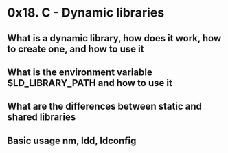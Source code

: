# 0x18. C - Dynamic libraries
## What is a dynamic library, how does it work, how to create one, and how to use it
## What is the environment variable $LD_LIBRARY_PATH and how to use it
## What are the differences between static and shared libraries
## Basic usage nm, ldd, ldconfig
